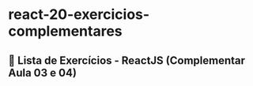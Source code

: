 # react-20-exercicios-complementares
## 📝 Lista de Exercícios - ReactJS (Complementar Aula 03 e 04)
